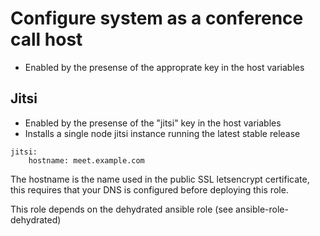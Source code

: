 
# Configure system as a conference call host

- Enabled by the presense of the approprate key in the host variables

## Jitsi

- Enabled by the presense of the "jitsi" key in the host variables
- Installs a single node jitsi instance running the latest stable release

```
jitsi:
    hostname: meet.example.com
```

The hostname is the name used in the public SSL letsencrypt certificate, this
requires that your DNS is configured before deploying this role.

This role depends on the dehydrated ansible role (see ansible-role-dehydrated)
